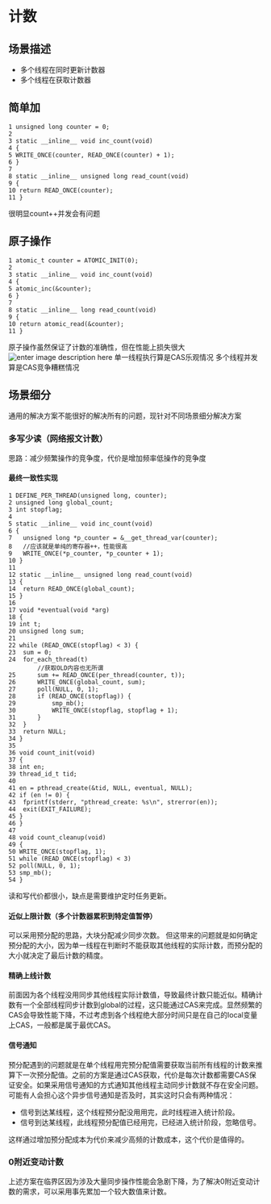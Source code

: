 # 计数
## 场景描述
- 多个线程在同时更新计数器
- 多个线程在获取计数器

## 简单加
```
1 unsigned long counter = 0;
2
3 static __inline__ void inc_count(void)
4 {
5 WRITE_ONCE(counter, READ_ONCE(counter) + 1);
6 }
7
8 static __inline__ unsigned long read_count(void)
9 {
10 return READ_ONCE(counter);
11 }
```
很明显count++并发会有问题

## 原子操作
```
1 atomic_t counter = ATOMIC_INIT(0);
2
3 static __inline__ void inc_count(void)
4 {
5 atomic_inc(&counter);
6 }
7
8 static __inline__ long read_count(void)
9 {
10 return atomic_read(&counter);
11 }
```
原子操作虽然保证了计数的准确性，但在性能上损失很大
![enter image description here](https://lh3.googleusercontent.com/z8ng0eRBCzxNLXnzstprhA7kAKeIZTKhzgCfkNMVtkCF4SS5X7VFEMu3QWDWdphmKoh2QCakN9I9)
单一线程执行算是CAS乐观情况
多个线程并发算是CAS竞争糟糕情况

## 场景细分
通用的解决方案不能很好的解决所有的问题，现针对不同场景细分解决方案
### 多写少读（网络报文计数）
思路：减少频繁操作的竞争度，代价是增加频率低操作的竞争度

#### 最终一致性实现
```
1 DEFINE_PER_THREAD(unsigned long, counter);
2 unsigned long global_count;
3 int stopflag;
4
5 static __inline__ void inc_count(void)
6 {
7 	unsigned long *p_counter = &__get_thread_var(counter);
8   //应该就是单纯的寄存器++，性能很高
9  	WRITE_ONCE(*p_counter, *p_counter + 1);
10 }
11
12 static __inline__ unsigned long read_count(void)
13 {
14 	return READ_ONCE(global_count);
15 }
16
17 void *eventual(void *arg)
18 {
19 int t;
20 unsigned long sum;
21
22 while (READ_ONCE(stopflag) < 3) {
23 	sum = 0;
24 	for_each_thread(t)
        //获取OLD内容也无所谓
25 		sum += READ_ONCE(per_thread(counter, t));
26 		WRITE_ONCE(global_count, sum);
27 		poll(NULL, 0, 1);
28 		if (READ_ONCE(stopflag)) {
29 			smp_mb();
30 			WRITE_ONCE(stopflag, stopflag + 1);
31 		}
32 	}
33 	return NULL;
34 }
35
36 void count_init(void)
37 {
38 int en;
39 thread_id_t tid;
40
41 en = pthread_create(&tid, NULL, eventual, NULL);
42 if (en != 0) {
43 	fprintf(stderr, "pthread_create: %s\n", strerror(en));
44 	exit(EXIT_FAILURE);
45 }
46 }
47
48 void count_cleanup(void)
49 {
50 WRITE_ONCE(stopflag, 1);
51 while (READ_ONCE(stopflag) < 3)
52 poll(NULL, 0, 1);
53 smp_mb();
54 }
```
读和写代价都很小，缺点是需要维护定时任务更新。

#### 近似上限计数（多个计数器累积到特定值暂停）
可以采用预分配的思路，大块分配减少同步次数。
但这带来的问题就是如何确定预分配的大小，因为单一线程在判断时不能获取其他线程的实际计数，而预分配的大小就决定了最后计数的精度。

#### 精确上线计数
前面因为各个线程没用同步其他线程实际计数值，导致最终计数只能近似。精确计数有一个全部线程同步计数到global的过程，这只能通过CAS来完成。显然频繁的CAS会导致性能下降，不过考虑到各个线程绝大部分时间只是在自己的local变量上CAS，一般都是属于最优CAS。

#### 信号通知
预分配遇到的问题就是在单个线程用完预分配值需要获取当前所有线程的计数来推算下一次预分配值。之前的方案是通过CAS获取，代价是每次计数都需要CAS保证安全。如果采用信号通知的方式通知其他线程主动同步计数就不存在安全问题。可能有人会担心这个异步信号通知是否及时，其实这时只会有两种情况：
- 信号到达某线程，这个线程预分配没用用完，此时线程进入统计阶段。
- 信号到达某线程，此线程预分配值已经用完，已经进入统计阶段，忽略信号。

这样通过增加预分配成本为代价来减少高频的计数成本，这个代价是值得的。

### 0附近变动计数
上述方案在临界区因为涉及大量同步操作性能会急剧下降，为了解决0附近变动计数的需求，可以采用事先累加一个较大数值来计数。 
<!--stackedit_data:
eyJoaXN0b3J5IjpbLTE4OTE1MzQ5NDcsLTE1NDUwMDAzMzEsNz
U2MjA3NzU3LC0xNzY5Njg0NDU4LDgwMTAyNzI0MiwyMDE5MTg0
MzI0LC0xNDE4MzI5NjU0LC00Mzg0NDI1NjEsNzMwOTk4MTE2XX
0=
-->
